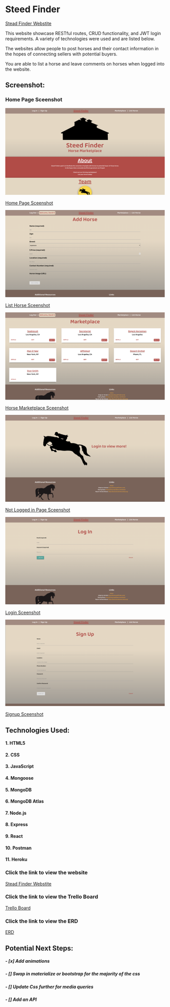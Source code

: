 # **Steed Finder**

[Stead Finder Webstite](https://horse-bulletin-board.herokuapp.com/) 

This website showcase RESTful routes, CRUD functionality, and JWT login requirements. A variety of technologies were used and are listed below.

The websites allow people to post horses and their contact information in the hopes of connecting sellers with potential buyers.

You are able to list a horse and leave comments on horses when logged into the website.

## Screenshot:

### Home Page Sceenshot
![Home Page Sceenshot](./Screenshots/homepageScreenshot.png?)

[Home Page Sceenshot](https://imgur.com/6bHIxvp)

![List Horse Page Sceenshot](./Screenshots/listHorseScreenshot.png?)

[List Horse Sceenshot](https://imgur.com/N3tfSTH)

![Horse Marketplace Page Sceenshot](./Screenshots/marketplaceScreenshot.png?)

[Horse Marketplace Sceenshot](https://imgur.com/3dEGVu0)

![Not Logged in Page Sceenshot](./Screenshots/notLoggedinScreenshot.png?)

[Not Logged in Page Sceenshot](https://imgur.com/SCts7Fl)

![Login Page Sceenshot](./Screenshots/loginScreenshot.png?)

[Login Sceenshot](https://imgur.com/lKojeae)

![Signup Page Sceenshot](./Screenshots/signupScreenshot.png?)

[Signup Sceenshot](https://imgur.com/rGSg1pQ)



## Technologies Used: 

#### 1. HTML5
#### 2. CSS
#### 3. JavaScript
#### 4. Mongoose
#### 5. MongoDB
#### 6. MongoDB Atlas
#### 7. Node.js
#### 8. Express
#### 9. React
#### 10. Postman
#### 11. Heroku


### Click the link to view the website
[Stead Finder Webstite](https://horse-bulletin-board.herokuapp.com/) 

### Click the link to view the Trello Board
[Trello Board](https://trello.com/b/QQgGKAnE/ga-project-4)

### Click the link to view the ERD
[ERD](https://app.lucidchart.com/invitations/accept/754f604d-817c-4b95-9d01-6a7b38a1ef31)

## Potential Next Steps: 

##### - [x] Add animations
##### - [] Swap in materialize or bootstrap for the majority of the css
##### - [] Update Css further for media queries
##### - [] Add an API
